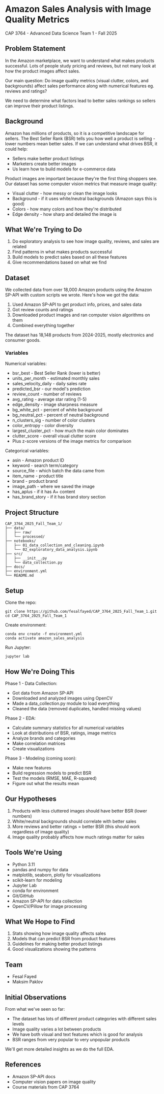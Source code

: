 # Amazon Sales Analysis with Image Quality Metrics

CAP 3764 - Advanced Data Science
Team 1 - Fall 2025

## Problem Statement

In the Amazon marketplace, we want to understand what makes products successful. Lots of people study pricing and reviews, but not many look at how the product images affect sales.

Our main question: Do image quality metrics (visual clutter, colors, and backgrounds) affect sales performance along with numerical features eg. reviews and ratings?

We need to determine  what factors lead to better sales rankings so sellers can improve their product listings.

## Background

Amazon has millions of products, so it is a competitive landscape for sellers. The Best Seller Rank (BSR) tells you how well a product is selling - lower numbers mean better sales. If we can understand what drives BSR, it could help:

- Sellers make better product listings
- Marketers create better images
- Us learn how to build models for e-commerce data

Product images are important because they're the first thing shoppers see. Our dataset has some computer vision metrics that measure image quality:

- Visual clutter - how messy or clean the image looks
- Background - if it uses white/neutral backgrounds (Amazon says this is good)
- Colors - how many colors and how they're distributed
- Edge density - how sharp and detailed the image is

## What We're Trying to Do

1. Do exploratory analysis to see how image quality, reviews, and sales are related
2. Find patterns in what makes products successful
3. Build models to predict sales based on all these features
4. Give recommendations based on what we find

## Dataset

We collected data from over 18,000 Amazon products using the Amazon SP-API with custom scripts we wrote. Here's how we got the data:

1. Used Amazon SP-API to get product info, prices, and sales data
2. Got review counts and ratings
3. Downloaded product images and ran computer vision algorithms on them
4. Combined everything together

The dataset has 18,148 products from 2024-2025, mostly electronics and consumer goods.

### Variables

Numerical variables:
- bsr_best - Best Seller Rank (lower is better)
- units_per_month - estimated monthly sales
- sales_velocity_daily - daily sales rate
- predicted_bsr - our model's prediction
- review_count - number of reviews
- avg_rating - average star rating (1-5)
- edge_density - image sharpness measure
- bg_white_pct - percent of white background
- bg_neutral_pct - percent of neutral background
- n_clusters_sig - number of color clusters
- color_entropy - color diversity
- largest_cluster_pct - how much the main color dominates
- clutter_score - overall visual clutter score
- Plus z-score versions of the image metrics for comparison

Categorical variables:
- asin - Amazon product ID
- keyword - search term/category
- source_file - which batch the data came from
- item_name - product title
- brand - product brand
- image_path - where we saved the image
- has_aplus - if it has A+ content
- has_brand_story - if it has brand story section

## Project Structure

```
CAP_3764_2025_Fall_Team_1/
├── data/
│   ├── raw/
│   └── processed/
├── notebooks/
│   ├── 01_data_collection_and_cleaning.ipynb
│   └── 02_exploratory_data_analysis.ipynb
├── src/
│   ├── __init__.py
│   └── data_collection.py
├── docs/
├── environment.yml
└── README.md
```

## Setup

Clone the repo:
```
git clone https://github.com/fesalfayed/CAP_3764_2025_Fall_Team_1.git
cd CAP_3764_2025_Fall_Team_1
```

Create environment:
```
conda env create -f environment.yml
conda activate amazon_sales_analysis
```

Run Jupyter:
```
jupyter lab
```

## How We're Doing This

Phase 1 - Data Collection:
- Got data from Amazon SP-API
- Downloaded and analyzed images using OpenCV
- Made a data_collection.py module to load everything
- Cleaned the data (removed duplicates, handled missing values)

Phase 2 - EDA:
- Calculate summary statistics for all numerical variables
- Look at distributions of BSR, ratings, image metrics
- Analyze brands and categories
- Make correlation matrices
- Create visualizations

Phase 3 - Modeling (coming soon):
- Make new features
- Build regression models to predict BSR
- Test the models (RMSE, MAE, R-squared)
- Figure out what the results mean

## Our Hypotheses

1. Products with less cluttered images should have better BSR (lower numbers)
2. White/neutral backgrounds should correlate with better sales
3. More reviews and better ratings = better BSR (this should work regardless of image quality)
4. Image quality probably affects how much ratings matter for sales

## Tools We're Using

- Python 3.11
- pandas and numpy for data
- matplotlib, seaborn, plotly for visualizations
- scikit-learn for modeling
- Jupyter Lab
- conda for environment
- Git/GitHub
- Amazon SP-API for data collection
- OpenCV/Pillow for image processing

## What We Hope to Find

1. Stats showing how image quality affects sales
2. Models that can predict BSR from product features
3. Guidelines for making better product listings
4. Good visualizations showing the patterns

## Team

- Fesal Fayed
- Maksim Paklov


## Initial Observations

From what we've seen so far:
- The dataset has lots of different product categories with different sales levels
- Image quality varies a lot between products
- We have both visual and text features which is good for analysis
- BSR ranges from very popular to very unpopular products

We'll get more detailed insights as we do the full EDA.

## References

- Amazon SP-API docs
- Computer vision papers on image quality
- Course materials from CAP 3764
